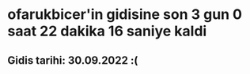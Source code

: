 # ofarukbicer'in gidisine son 3 gun 0 saat 22 dakika 16 saniye kaldi

## Gidis tarihi: 30.09.2022 :(